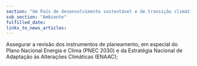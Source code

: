 ```yaml
---
section: "Um País de desenvolvimento sustentável e de transição climática"
sub_section: "Ambiente"
fulfilled_date:
links_to_news_articles:
---
```


Assegurar a revisão dos instrumentos de planeamento, em especial do Plano Nacional Energia e Clima (PNEC 2030) e da Estratégia Nacional de Adaptação às Alterações Climáticas (ENAAC);